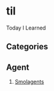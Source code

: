 # til
Today I Learned

## Categories

## Agent
1. [Smolagents](https://github.com/hakimrie/til/tree/main/agent/smolagents)
